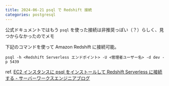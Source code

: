```yaml
---
title: 2024-06-21 psql で Redshift 接続
categories: postgresql
---
```


公式ドキュメントではもう `psql` を使った接続は非推奨っぽい（？）らしく、見つからなかったのでメモ

下記のコマンドを使って Amazon Redshift に接続可能。

```
psql -h <Redshift Serverless エンドポイント> -U <管理者ユーザー名> -d dev -p 5439
```

ref. [EC2 インスタンスに psql をインストールして Redshift Serverless に接続する - サーバーワークスエンジニアブログ](https://blog.serverworks.co.jp/psql-login-redshift-serverless)
